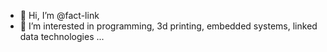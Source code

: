 - 👋 Hi, I’m @fact-link
- 👀 I’m interested in programming, 3d printing, embedded systems, linked data technologies ...
<!--
- 🌱 I’m currently learning ...
- 💞️ I’m looking to collaborate on ...
- 📫 How to reach me ...
-->
